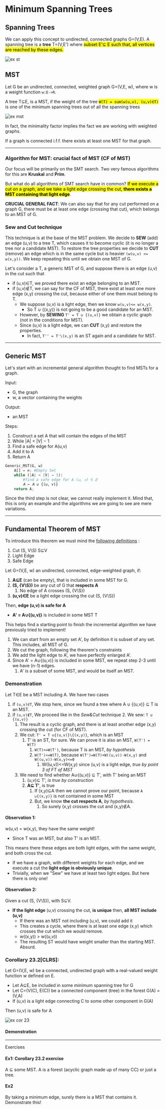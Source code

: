 # Minimum Spanning Trees

## Spanning Trees
We can apply this concept to undirected, connected graphs G=(V,E).
A spanning tree is a **tree** T=(V,E') where <mark>subset E'⊆ E such that, 
all vertices are reached by these edges.</mark>

![ex st](https://github.com/PayThePizzo/DataStrutucures-Algorithms/blob/main/Resources/exst.png?raw=TRUE)

## MST
Let G be an undirected, connected, weighted graph G=(V,E, w), where w is a weight function
`w:E->R`. 

A tree T⊆E, is a MST, if the weight of the tree <mark>`W(T) = sum(w(u,v), (u,v)∈T)`</mark> is one of
the minimum spanning trees out of all the spanning trees

![ex mst](https://github.com/PayThePizzo/DataStrutucures-Algorithms/blob/main/Resources/exmst.png?raw=TRUE)

In fact, the minimality factor implies the fact we are working with weighted graphs.

If a graph is connected i.f.f. there exists at least one MST for that graph.

---

### Algorithm for MST: crucial fact of MST (CF of MST)
Our focus will be primarily on the SMT search. 
Two very famous algorithms for this are **Kruskal** and **Prim**.

But what do all algorithms of SMT search have in common?
<mark>If we execute a cut on a graph, and we take a light edge crossing the cut, 
**there exists a MST containing that light edge**</mark>.

**CRUCIAL GENERAL FACT**: We can also say that for any cut performed on a graph G, 
there must be at least one edge (crossing that cut), which belongs to an MST of G.

### Sew and Cut technique
This technique is at the base of the MST problem. We decide to **SEW** (add) an edge (u,v) to a tree T, which causes it
to become cyclic (it is no longer a tree nor a candidate MST). To restore the tree properties we decide to **CUT** (remove)
an edge which is in the same cycle but is heavier `(w(u,v) <= w(x,y))`. We keep repeating this until we obtain one MST of G.

Let's consider a T, a generic MST of G, and suppose there is an edge (u,v) in 
the cut such that
* if (u,v)∈T, we proved there exist an edge belonging to an MST.
* if (u,v)∉T, we can say for the CF of MST, there exist at least one more edge (x,y) crossing the cut, because either of one them
must belong to T.
  * We suppose (u,v) is a light edge, then we know `w(u,v)<= w(x,y)`. 
    * So T ∪ {(x,y)} is not going to be a good candidate for an MST. 
  * However, by **SEWING** `T' = T ∪ {(u,v)}` we obtain a cyclic graph (not in the conditions for MST).
  * Since (u,v) is a light edge, we can **CUT** (x,y) and restore the properties. 
    * In fact, `T'' = T'\(x,y)` is an ST again and a candidate for MST.
  
---

## Generic MST
Let's start with an incremental general algorithm thought to find MSTs for a graph.

Input:
* G, the graph
* w, a vector containing the weights

Output:
* an MST

Steps:
1. Construct a set A that will contain the edges of the MST 
2. While |A| < |V| − 1
3. Find a safe edge for A(u,v)
4. Add it to A
6. Return A

```python
Generic_MST(G, w)
    A[] = ⊘; #Empty Set
    while (|A| < |V| − 1):
        #find a safe edge for A (𝑢, 𝑣) ∈ 𝐸
        𝐴 ← 𝐴 ∪ {(𝑢, 𝑣)}
    return A;
```

Since the third step is not clear, we cannot really implement it. Mind that,
this is only an example and the algorithms we are going to see are mere variations.

---

## Fundamental Theorem of MST
To introduce this theorem we must mind the [following definitions](https://github.com/PayThePizzo/DataStrutucures-Algorithms/blob/main/8%20-%20Graphs/1.2%20-%20GRAPH%20PROPERTIES%20pt3.md#cut) :
1. Cut (S, V\S) S⊆V
2. Light Edge
3. Safe Edge

Let G=(V,E, w) an undirected, connected, edge-weighted graph, if:
1. **A⊆E** (can be empty), that is included in some MST for G.
2. **(S, {V\S})** be any cut of G that **respects A**
   1. No edge of A crosses (S, {V\S})
3. **(u,v)∈E** be a light edge crossing the cut (S, {V\S})

Then, **edge (u,v) is safe for A**
* **A' = A∪{(u,v)}** is included in some MST T

This helps find a starting point to finish the incremental algorithm we have previously
tried to implement!
1. We can start from an empty set A', by definition it is subset of any set. This includes, all MST of G. 
2. We cut the graph, following the theorem's constraints
3. We add the light edge to A', we have perfectly enlarged A'. 
4. Since A' = A∪{(u,v)} is included in some MST, we repeat step 2-3 until we have (n-1) edges.
   1. A' is a subset of some MST, and would be itself an MST.


### Demonstration
Let T∈E be a MST including A. We have two cases
1. if `(u,v)∈T`, We stop here, since we found a tree where A ∪ {(u,v)} ⊆ T is an MST. 
2. if `(u,v)∉T`, We proceed like in the _Sew&Cut_ technique
   2. We sew: `T ∪ {(u,v)}`
      1. The result is a cyclic graph, and there is at least another edge (x,y) crossing the cut (for CF of MST).
   3. We cut: `T' = T ∪{(u,v)}\{(x,y)}`, which is an MST
      1. T' is an ST, for sure. We can prove it is also an MST, `W(T') = W(T)`
         1. `W(T)<=W(T')`, because T is an MST, _by hypothesis_
         2. `W(T')<=W(T)`, because `W(T')=W(T)+W((u,v))-W(x,y)` and `W((u,v))-W(x,y)<=0`
            1. W((u,v))<=W(x,y) since (u,v) is a light edge, _true by point 3 of FT of MST_
   4. We need to find whether A∪{(u,v)} ⊆ T', with T' being an MST
      1. (u,v)⊆ T', _is true by construction_
      2. **A⊆ T'**, is true
         1. If (x,y)⊆A then we cannot prove our point, because `A ∪{(x,y)}` is not contained in some MST
         2. But, we know **the cut respects A**, _by hypothesis_. 
            1. So surely (x,y) crosses the cut and (x,y)∉A.

#### Observation 1:
w(u,v) = w(x,y), they have the same weight!
* Since T was an MST, but also T' is an MST. 

This means there these edges are both light edges, with the same weight, and both cross the cut.
* If we have a graph, with different weights for each edge, and we execute a cut the **light edge is obviously
unique**.
* Trivially, when we "Sew" we have at least two light edges. But here there is only one!

#### Observation 2:
Given a cut (S, {V\S}), with S⊆V. 
* **If the light edge** (u,v) crossing the cut, **is unique** then, **all MST include (u,v)**
  * If there was an MST not including (u,v), we could add it
  * This creates a cycle, where there is at least one edge (x,y) which crosses the cut which
  we would remove.
  * w((x,y)) > w((u,v))
  * The resulting ST would have weight smaller than the starting MST. Absurd.
  
### Corollary 23.2[CLRS]:
Let G=(V,E, w) be a connected, undirected graph with a real-valued weight function w defined on E. 
* Let A⊆E, be included in some minimum spanning tree for G
* Let C=(V(C), E(C)) be a connected component (tree) in the forest G(A) = (V,A)
* If (u,v) is a light edge connecting C to some other component in G(A)

Then (u,v) is safe for A

![ex cor 23](https://github.com/PayThePizzo/DataStrutucures-Algorithms/blob/main/Resources/excor23.png?raw=TRUE)

#### Demonstration 

---

Exercises

#### Ex1: Corollary 23.2 exercise
A ⊆ some MST. A is a forest (acyclic graph made up of many CC) or just a tree.

#### Ex2
By taking a minimum edge, surely there is a MST that contains it. Demonstrate this!
